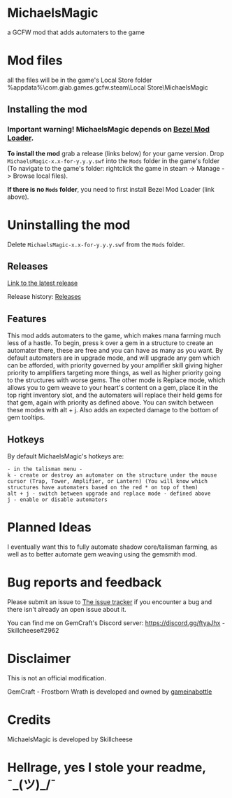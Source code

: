 # MichaelsMagic
a GCFW mod that adds automaters to the game

# Mod files
all the files will be in the game's Local Store folder
%appdata%\com.giab.games.gcfw.steam\Local Store\MichaelsMagic

## Installing the mod
### Important warning! MichaelsMagic depends on [Bezel Mod Loader](https://github.com/gemforce-team/BezelModLoader).
**To install the mod** grab a release (links below) for your game version. Drop `MichaelsMagic-x.x-for-y.y.y.swf` into the `Mods` folder in the game's folder (To navigate to the game's folder: rightclick the game in steam -> Manage -> Browse local files).

**If there is no `Mods` folder**, you need to first install Bezel Mod Loader (link above).

# Uninstalling the mod
Delete `MichaelsMagic-x.x-for-y.y.y.swf` from the `Mods` folder.

## Releases
[Link to the latest release](https://github.com/Skillcheese/MichaelsMagic/releases/latest)

Release history: [Releases](https://github.com/Skillcheese/MichaelsMagic/releases)

## Features
This mod adds automaters to the game, which makes mana farming much less of a hastle.
To begin, press k over a gem in a structure to create an automater there, these are free and you can have as many as you want.
By default automaters are in upgrade mode, and will upgrade any gem which can be afforded, with priority governed by your amplifier skill giving higher priority to amplifiers targeting more things, as well as higher priority going to the structures with worse gems. The other mode is Replace mode, which allows you to gem weave to your heart's content on a gem, place it in the top right inventory slot, and the automaters will replace their held gems for that gem, again with priority as defined above.
You can switch between these modes with alt + j.
Also adds an expected damage to the bottom of gem tooltips.

## Hotkeys
By default MichaelsMagic's hotkeys are:
```
- in the talisman menu -
k - create or destroy an automater on the structure under the mouse cursor (Trap, Tower, Amplifier, or Lantern) (You will know which structures have automaters based on the red * on top of them)
alt + j - switch between upgrade and replace mode - defined above
j - enable or disable automaters
```

# Planned Ideas
I eventually want this to fully automate shadow core/talisman farming, as well as to better automate gem weaving using the gemsmith mod.

# Bug reports and feedback
Please submit an issue to [The issue tracker](https://github.com/Skillcheese/MichaelsMagic/issues) if you encounter a bug and there isn't already an open issue about it.

You can find me on GemCraft's Discord server: https://discord.gg/ftyaJhx - Skillcheese#2962


# Disclaimer
This is not an official modification.

GemCraft - Frostborn Wrath is developed and owned by [gameinabottle](http://gameinabottle.com/)


# Credits
MichaelsMagic is developed by Skillcheese


# Hellrage, yes I stole your readme, ¯\_(ツ)_/¯
